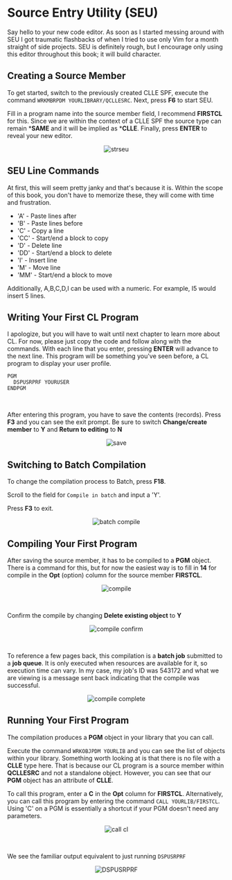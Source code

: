 # Source Entry Utility (SEU)

Say hello to your new code editor.
As soon as I started messing around with SEU I got traumatic flashbacks
of when I tried to use only Vim for a month straight of side projects.
SEU is definitely rough, but I encourage only using this editor
throughout this book; it will build character.


## Creating a Source Member

To get started, switch to the previously created CLLE SPF, execute the command ```WRKMBRPDM YOURLIBRARY/QCLLESRC```. Next, press **F6** to start SEU.

Fill in a program name into the source member field, I recommend **FIRSTCL** for this.
Since we are within the context of a CLLE SPF the source type can remain ***SAME** and it will be
implied as ***CLLE**. Finally, press **ENTER** to reveal your new editor.
<figure align="center">
	<img src="./core/ibmi/_assets/seu-01.PNG" alt="strseu" />
</figure>


## SEU Line Commands
At first, this will seem pretty janky and that's because it is.
Within the scope of this book, you don't have to memorize these,
they will come with time and frustration.

* 'A' - Paste lines after
* 'B' - Paste lines before
* 'C' - Copy a line
* 'CC' - Start/end a block to copy
* 'D' - Delete line
* 'DD' - Start/end a block to delete
* 'I' - Insert line
* 'M' - Move line
* 'MM' - Start/end a block to move

Additionally, A,B,C,D,I can be used with a numeric.
For example, I5 would insert 5 lines.


## Writing Your First CL Program
I apologize, but you will have to wait until next chapter to learn more about CL.
For now, please just copy the code and follow along with the commands.
With each line that you enter, pressing **ENTER** will advance to the next line.
This program will be something you've seen before, a CL program to display your user profile.
```
PGM
  DSPUSRPRF YOURUSER
ENDPGM
```

<br>

After entering this program, you have to save the contents (records).
Press **F3** and you can see the exit prompt. 
Be sure to switch **Change/create member** to **Y** and **Return to editing** to **N**
<figure align="center">
	<img src="./core/ibmi/_assets/seu-02.PNG" alt="save" />
</figure>


## Switching to Batch Compilation
To change the compilation process to Batch, press **F18**.

Scroll to the field for ```Compile in batch``` and input a 'Y'.

Press **F3** to exit.

<figure align="center">
	<img src="./core/ibmi/_assets/seu-07.PNG" alt="batch compile" />
</figure>


## Compiling Your First Program
After saving the source member, it has to be compiled to a **PGM** object.
There is a command for this, but for now the easiest way is to fill in **14** for compile in the **Opt** (option) column for the source member **FIRSTCL**.
<figure align="center">
	<img src="./core/ibmi/_assets/seu-03.PNG" alt="compile" />
</figure>

<br>

Confirm the compile by changing **Delete existing object** to **Y**
<figure align="center">
	<img src="./core/ibmi/_assets/seu-04.PNG" alt="compile confirm" />
</figure>

<br>

To reference a few pages back, this compilation is a **batch job** submitted to a **job queue**.
It is only executed when resources are available for it, so execution time can vary.
In my case, my job's ID was 543172 and what we are viewing is a message sent back
indicating that the compile was successful.
<figure align="center">
	<img src="./core/ibmi/_assets/seu-05.PNG" alt="compile complete" />
</figure>


## Running Your First Program
The compilation produces a **PGM** object in your library that you can call.

Execute the command ```WRKOBJPDM YOURLIB``` and you can see the list of objects within your library.
Something worth looking at is that there is no file with a **CLLE** type here.
That is because our CL program is a source member within **QCLLESRC** and not a standalone object.
However, you can see that our **PGM** object has an attribute of **CLLE**.

To call this program, enter a **C** in the **Opt** column for **FIRSTCL**.
Alternatively, you can call this program by entering the command ```CALL YOURLIB/FIRSTCL```.
Using 'C' on a PGM is essentially a shortcut if your PGM doesn't need any parameters.
<figure align="center">
	<img src="./core/ibmi/_assets/seu-06.PNG" alt="call cl" />
</figure>

<br>

We see the familiar output equivalent to just running ```DSPUSRPRF```
<figure align="center">
	<img src="./core/ibmi/_assets/ibmi-06.PNG" alt="DSPUSRPRF" />
</figure>

